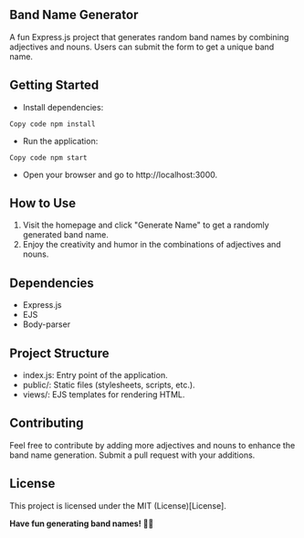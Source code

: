 ## Band Name Generator
A fun Express.js project that generates random band names by combining adjectives and nouns. Users can submit the form to get a unique band name.

## Getting Started
* Install dependencies:

``Copy code
npm install``
* Run the application:

``Copy code
npm start``
* Open your browser and go to http://localhost:3000.

## How to Use
1. Visit the homepage and click "Generate Name" to get a randomly generated band name.
2. Enjoy the creativity and humor in the combinations of adjectives and nouns.
## Dependencies
* Express.js
* EJS
* Body-parser

## Project Structure
* index.js: Entry point of the application.
* public/: Static files (stylesheets, scripts, etc.).
* views/: EJS templates for rendering HTML.

## Contributing
Feel free to contribute by adding more adjectives and nouns to enhance the band name generation. Submit a pull request with your additions.

## License
This project is licensed under the MIT (License)[License].

**Have fun generating band names! 🎸🤘**
